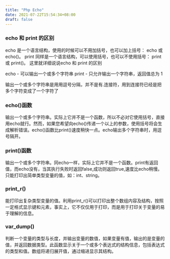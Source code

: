```yaml
---
title: "Php Echo"
date: 2021-07-22T15:54:34+08:00
draft: false
---
```


### echo 和 print 的区别

echo 是一个语言结构，使用的时候可以不用加括号，也可以加上括号： echo 或 echo()。
print 同样是一个语言结构，可以使用括号，也可以不使用括号： print 或 print()。
这里就详细说说echo 和 print 的区别

echo - 可以输出一个或多个字符串
print - 只允许输出一个字符串，返回值总为 1

输出一个或多个字符串是用用逗号分隔，并不是有.连接符，用到连接符已经是把多个字符变成了一个字符了

### echo()函数

输出一个或多个字符串。实际上它并不是一个函数，所以不必对它使用括号，直接用echo就行。然而，如果您希望向echo()传递一个以上的参数，使用括号将会生成解析错误。echo()函数比print()速度稍快一点。echo输出多个字符串时，用逗号隔开。

### print()函数

输出一个或多个字符串。同echo一样，实际上它并不是一个函数。print有返回值，而echo没有，当其执行失败时返回false,成功则返回true,速度比echo稍慢。只能打印出简单类型变量的值，如：int、string。


### print_r()

能打印出复杂类型变量的值。利用print_r()可以打印出整个数组内容及结构，按照一定格式显示键和元素，事实上，它不仅仅用于打印，而是用于打印关于变量的易于理解的信息。

### var_dump()

判断一个变量的类型与长度，并输出变量的数值，如果变量有值，输出的是变量的值，并返回数据类型。此函数显示关于一个或多个表达式的结构信息，包括表达式的类型和值。数组将递归展开值，通过缩进显示其结构。

